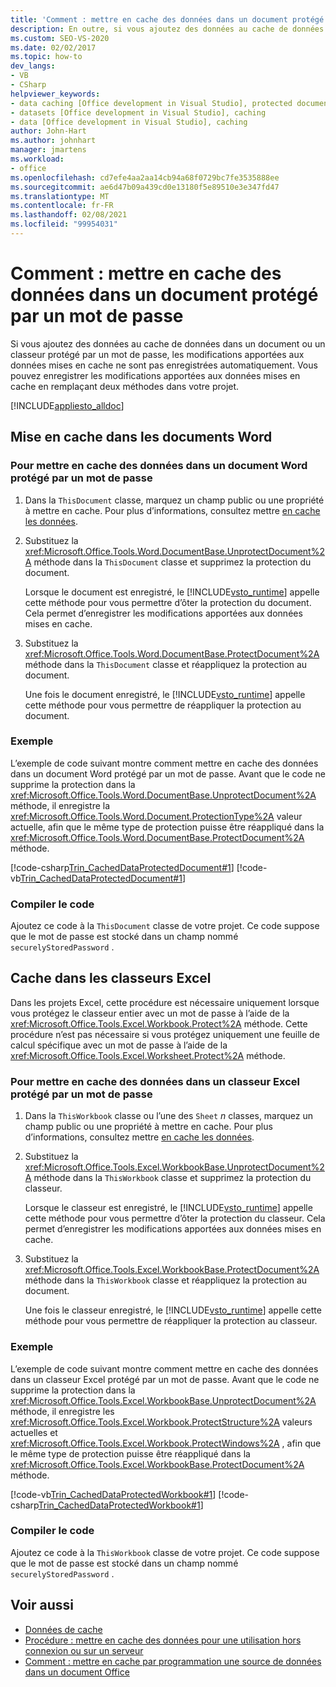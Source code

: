 ```yaml
---
title: 'Comment : mettre en cache des données dans un document protégé par un mot de passe'
description: En outre, si vous ajoutez des données au cache de données dans un document ou un classeur protégé par un mot de passe, vous pouvez enregistrer les modifications apportées aux données mises en cache en remplaçant deux méthodes dans votre projet.
ms.custom: SEO-VS-2020
ms.date: 02/02/2017
ms.topic: how-to
dev_langs:
- VB
- CSharp
helpviewer_keywords:
- data caching [Office development in Visual Studio], protected documents
- datasets [Office development in Visual Studio], caching
- data [Office development in Visual Studio], caching
author: John-Hart
ms.author: johnhart
manager: jmartens
ms.workload:
- office
ms.openlocfilehash: cd7efe4aa2aa14cb94a68f0729bc7fe3535888ee
ms.sourcegitcommit: ae6d47b09a439cd0e13180f5e89510e3e347fd47
ms.translationtype: MT
ms.contentlocale: fr-FR
ms.lasthandoff: 02/08/2021
ms.locfileid: "99954031"
---
```

# <a name="how-to-cache-data-in-a-password-protected-document"></a>Comment : mettre en cache des données dans un document protégé par un mot de passe
  Si vous ajoutez des données au cache de données dans un document ou un classeur protégé par un mot de passe, les modifications apportées aux données mises en cache ne sont pas enregistrées automatiquement. Vous pouvez enregistrer les modifications apportées aux données mises en cache en remplaçant deux méthodes dans votre projet.

 [!INCLUDE[appliesto_alldoc](../vsto/includes/appliesto-alldoc-md.md)]

## <a name="caching-in-word-documents"></a>Mise en cache dans les documents Word

### <a name="to-cache-data-in-a-word-document-that-is-protected-with-a-password"></a>Pour mettre en cache des données dans un document Word protégé par un mot de passe

1. Dans la `ThisDocument` classe, marquez un champ public ou une propriété à mettre en cache. Pour plus d’informations, consultez mettre [en cache les données](../vsto/caching-data.md).

2. Substituez la <xref:Microsoft.Office.Tools.Word.DocumentBase.UnprotectDocument%2A> méthode dans la `ThisDocument` classe et supprimez la protection du document.

     Lorsque le document est enregistré, le [!INCLUDE[vsto_runtime](../vsto/includes/vsto-runtime-md.md)] appelle cette méthode pour vous permettre d’ôter la protection du document. Cela permet d’enregistrer les modifications apportées aux données mises en cache.

3. Substituez la <xref:Microsoft.Office.Tools.Word.DocumentBase.ProtectDocument%2A> méthode dans la `ThisDocument` classe et réappliquez la protection au document.

     Une fois le document enregistré, le [!INCLUDE[vsto_runtime](../vsto/includes/vsto-runtime-md.md)] appelle cette méthode pour vous permettre de réappliquer la protection au document.

### <a name="example"></a>Exemple
 L’exemple de code suivant montre comment mettre en cache des données dans un document Word protégé par un mot de passe. Avant que le code ne supprime la protection dans la <xref:Microsoft.Office.Tools.Word.DocumentBase.UnprotectDocument%2A> méthode, il enregistre la <xref:Microsoft.Office.Tools.Word.Document.ProtectionType%2A> valeur actuelle, afin que le même type de protection puisse être réappliqué dans la <xref:Microsoft.Office.Tools.Word.DocumentBase.ProtectDocument%2A> méthode.

 [!code-csharp[Trin_CachedDataProtectedDocument#1](../vsto/codesnippet/CSharp/Trin_CachedDataProtectedDocument/ThisDocument.cs#1)]
 [!code-vb[Trin_CachedDataProtectedDocument#1](../vsto/codesnippet/VisualBasic/Trin_CachedDataProtectedDocument/ThisDocument.vb#1)]

### <a name="compile-the-code"></a>Compiler le code
 Ajoutez ce code à la `ThisDocument` classe de votre projet. Ce code suppose que le mot de passe est stocké dans un champ nommé `securelyStoredPassword` .

## <a name="cache-in-excel-workbooks"></a>Cache dans les classeurs Excel
 Dans les projets Excel, cette procédure est nécessaire uniquement lorsque vous protégez le classeur entier avec un mot de passe à l’aide de la <xref:Microsoft.Office.Tools.Excel.Workbook.Protect%2A> méthode. Cette procédure n’est pas nécessaire si vous protégez uniquement une feuille de calcul spécifique avec un mot de passe à l’aide de la <xref:Microsoft.Office.Tools.Excel.Worksheet.Protect%2A> méthode.

### <a name="to-cache-data-in-an-excel-workbook-that-is-protected-with-a-password"></a>Pour mettre en cache des données dans un classeur Excel protégé par un mot de passe

1. Dans la `ThisWorkbook` classe ou l’une des `Sheet` *n* classes, marquez un champ public ou une propriété à mettre en cache. Pour plus d’informations, consultez mettre [en cache les données](../vsto/caching-data.md).

2. Substituez la <xref:Microsoft.Office.Tools.Excel.WorkbookBase.UnprotectDocument%2A> méthode dans la `ThisWorkbook` classe et supprimez la protection du classeur.

     Lorsque le classeur est enregistré, le [!INCLUDE[vsto_runtime](../vsto/includes/vsto-runtime-md.md)] appelle cette méthode pour vous permettre d’ôter la protection du classeur. Cela permet d’enregistrer les modifications apportées aux données mises en cache.

3. Substituez la <xref:Microsoft.Office.Tools.Excel.WorkbookBase.ProtectDocument%2A> méthode dans la `ThisWorkbook` classe et réappliquez la protection au document.

     Une fois le classeur enregistré, le [!INCLUDE[vsto_runtime](../vsto/includes/vsto-runtime-md.md)] appelle cette méthode pour vous permettre de réappliquer la protection au classeur.

### <a name="example"></a>Exemple
 L’exemple de code suivant montre comment mettre en cache des données dans un classeur Excel protégé par un mot de passe. Avant que le code ne supprime la protection dans la <xref:Microsoft.Office.Tools.Excel.WorkbookBase.UnprotectDocument%2A> méthode, il enregistre les <xref:Microsoft.Office.Tools.Excel.Workbook.ProtectStructure%2A> valeurs actuelles et <xref:Microsoft.Office.Tools.Excel.Workbook.ProtectWindows%2A> , afin que le même type de protection puisse être réappliqué dans la <xref:Microsoft.Office.Tools.Excel.WorkbookBase.ProtectDocument%2A> méthode.

 [!code-vb[Trin_CachedDataProtectedWorkbook#1](../vsto/codesnippet/VisualBasic/Trin_CachedDataProtectedWorkbook/ThisWorkbook.vb#1)]
 [!code-csharp[Trin_CachedDataProtectedWorkbook#1](../vsto/codesnippet/CSharp/Trin_CachedDataProtectedWorkbook/ThisWorkbook.cs#1)]

### <a name="compile-the-code"></a>Compiler le code
 Ajoutez ce code à la `ThisWorkbook` classe de votre projet. Ce code suppose que le mot de passe est stocké dans un champ nommé `securelyStoredPassword` .

## <a name="see-also"></a>Voir aussi
- [Données de cache](../vsto/caching-data.md)
- [Procédure : mettre en cache des données pour une utilisation hors connexion ou sur un serveur](../vsto/how-to-cache-data-for-use-offline-or-on-a-server.md)
- [Comment : mettre en cache par programmation une source de données dans un document Office](../vsto/how-to-programmatically-cache-a-data-source-in-an-office-document.md)
